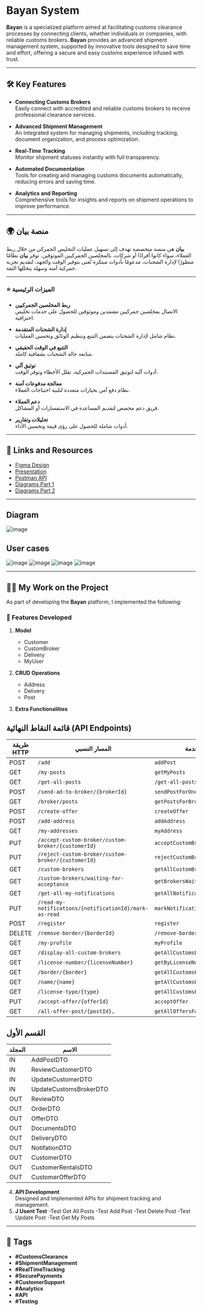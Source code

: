 # Bayan System

**Bayan** is a specialized platform aimed at facilitating customs clearance processes by connecting clients, whether individuals or companies, with reliable customs brokers. **Bayan** provides an advanced shipment management system, supported by innovative tools designed to save time and effort, offering a secure and easy customs experience infused with trust.

---

## 🛠 Key Features

- **Connecting Customs Brokers**  
  Easily connect with accredited and reliable customs brokers to receive professional clearance services.

- **Advanced Shipment Management**  
  An integrated system for managing shipments, including tracking, document organization, and process optimization.

- **Real-Time Tracking**  
  Monitor shipment statuses instantly with full transparency.

- **Automated Documentation**  
  Tools for creating and managing customs documents automatically, reducing errors and saving time.


- **Analytics and Reporting**  
  Comprehensive tools for insights and reports on shipment operations to improve performance.

---

## 🌍 منصة بيان

**بيان** هي منصة متخصصة تهدف إلى تسهيل عمليات التخليص الجمركي من خلال ربط العملاء، سواء كانوا أفرادًا أو شركات، بالمخلصين الجمركيين الموثوقين. توفر **بيان** نظامًا متطورًا لإدارة الشحنات، مدعومًا بأدوات مبتكرة تُعنى بتوفير الوقت والجهد، لتقديم تجربة جمركية آمنة وسهلة يتخللها الثقة.

---

### ⭐️ الميزات الرئيسية

- **ربط المخلصين الجمركيين**  
  الاتصال بمخلصين جمركيين معتمدين وموثوقين للحصول على خدمات تخليص احترافية.

- **إدارة الشحنات المتقدمة**  
  نظام شامل لإدارة الشحنات يتضمن التتبع وتنظيم الوثائق وتحسين العمليات.

- **التتبع في الوقت الحقيقي**  
  متابعة حالة الشحنات بشفافية كاملة.

- **توثيق آلي**  
  أدوات آلية لتوثيق المستندات الجمركية، تقلل الأخطاء وتوفر الوقت.

- **معالجة مدفوعات آمنة**  
  نظام دفع آمن بخيارات متعددة لتلبية احتياجات العملاء.

- **دعم العملاء**  
  فريق دعم مخصص لتقديم المساعدة في الاستفسارات أو المشاكل.

- **تحليلات وتقارير**  
  أدوات شاملة للحصول على رؤى قيمة وتحسين الأداء.

---

## 🔗 Links and Resources

- [Figma Design](#)  
- [Presentation](#)  
- [Postman API](https://documenter.getpostman.com/view/40740226/2sAYJAcwpL)  
- [Diagrams Part 1](#)  
- [Diagrams Part 2](#)

---
## Diagram
![image](https://github.com/user-attachments/assets/f8633fc7-8efe-4132-9a1e-bdd2a552a960)

## User cases 
![image](https://github.com/user-attachments/assets/44bb88da-2b41-4cf2-82bd-64e8a707ab90)
![image](https://github.com/user-attachments/assets/50c32047-16e0-4025-84fb-0b57b66e7916)
![image](https://github.com/user-attachments/assets/3ae585af-cfe2-4b43-a2aa-85fa439262da)
![image](https://github.com/user-attachments/assets/8eed383e-5e78-4a1d-9e8d-17e3fdf6f797)

----
## 👩‍💻 My Work on the Project

As part of developing the **Bayan** platform, I implemented the following:

### 🚀 Features Developed

1. **Model**  
   - Customer
   - CustomBroker
   - Delivery
   - MyUser
2. **CRUD Operations**  
   - Address
   - Delivery
   - Post


3. **Extra Functionalities**  
## قائمة النقاط النهائية (API Endpoints)

| **طريقة HTTP** | **المسار النسبي**                                    | **ميثود الخدمة**                |
|----------------|------------------------------------------------------|----------------------------------|
| POST           | `/add`                                               | `addPost`             |
| GET            | `/my-posts                      `                    | `getMyPosts`           |
| GET            | `/get-all-posts`                                     | `/get-all-posts`             |
| POST            | `/send-ad-to-broker/{brokerId}`                      | `sendPostForOneBroker`           |
| GET            | `/broker/posts`                                       | `getPostsForBroker`       |
| POST            | `/create-offer`                                       | `createOffer`                    |
| POST            | `/add-address`                                        | `addAddress`                   |
| GET            | `/my-addresses`                                       | `myAddress`                     |
| PUT            | `/accept-custom-broker/custom-broker/{customerId}`    | `acceptCustomBroker`               |
| PUT            | `/reject-custom-broker/custom-broker/{customerId}`    | `rejectCustomBroker`              |
| GET           | `/custom-brokers`                                     | `getAllCustomBrokers`              |
| GET           | `/custom-brokers/waiting-for-acceptance`               | `getBrokersWaitingForAcceptance`  |
| GET            | `/get-all-my-notifications`                             | `getAllNotifications`            |
| PUT            | `/read-my-notifications/{notificationId}/mark-as-read` | `markNotificationAsRead`         |
| POST           | `/register`                                           | `register`                      |
| DELETE         | `/remove-border/{borderId}`                           | `/remove-border/{borderId}`   |
| GET            | `/my-profile`                                          | `myProfile`                       |
| GET            | `/display-all-custom-brokers`                         | `getAllCustomsBrokers`           |
| GET            | `/license-number/{licenseNumber}`                     | `getByLicenseNumber`          |
| GET            | `/border/{border}`                                    | `getAllCustomsByBorder`          |
| GET            | `/name/{name}`                                       | `getAllCustomsByName`            |
| GET            | `/license-type/{type}`                                 | `getAllCustomsByLicenseType`    |
| PUT            | `/accept-offer/{offerId} `                          | `acceptOffer`                     |
| GET            | `/all-offer-post/{postId},`                          | `getAllOffersForOnePost`          |

## القسم الأول

| **المجلد**    | **الاسم**       |
|-----------|------------------------|
| IN        |AddPostDTO              |
| IN        |ReviewCustomerDTO       |
| IN        | UpdateCustomerDTO      |
| IN        |UpdateCustomsBrokerDTO  |
| OUT       | ReviewDTO              |
| OUT       |OrderDTO                |
| OUT       | OfferDTO               |
| OUT       | DocumentsDTO           |
| OUT       | DeliveryDTO            |
| OUT       | NotifationDTO          |
| OUT       | CustomerDTO            |
| OUT       | CustomerRentalsDTO      |
| OUT       | CustomerOfferDTO        |

4. **API Development**  
   Designed and implemented APIs for shipment tracking and management.
5. **J Usent Test**
   -Test Get All Posts
   -Test Add Post
   -Test Delete Post
   -Test Update Post
   -Test Get My Posts

---

## 📂 Tags

- **#CustomsClearance**  
- **#ShipmentManagement**  
- **#RealTimeTracking**  
- **#SecurePayments**  
- **#CustomerSupport**  
- **#Analytics**  
- **#API**  
- **#Testing**
